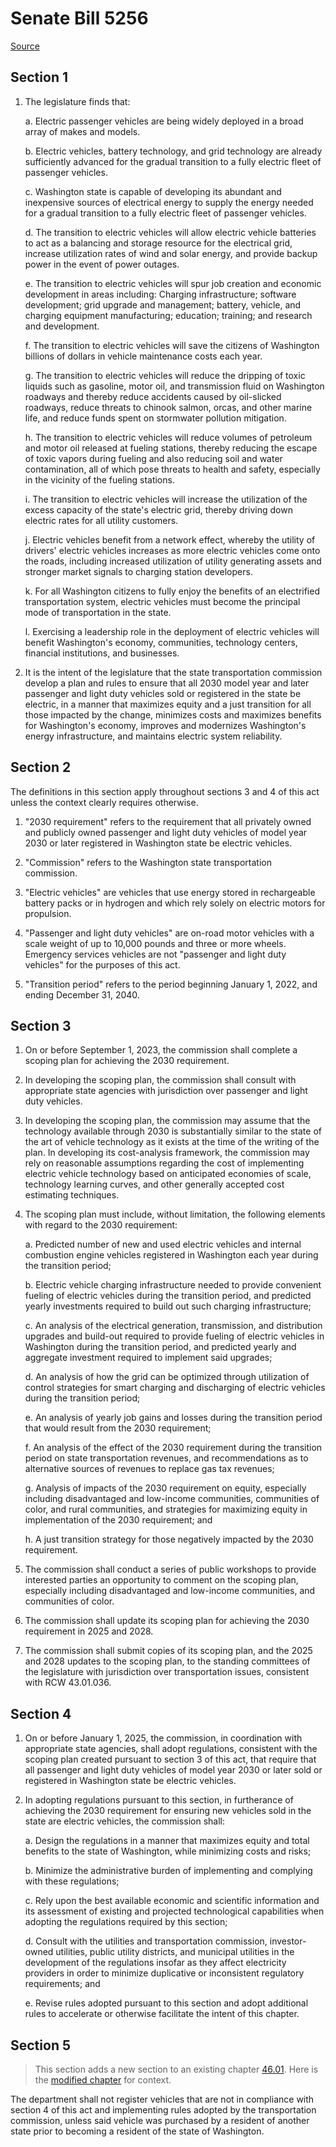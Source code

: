 # Senate Bill 5256

[Source](http://lawfilesext.leg.wa.gov/biennium/2021-22/Xml/Bills/Senate%20Bills/5256.xml)
## Section 1
1. The legislature finds that:

    a. Electric passenger vehicles are being widely deployed in a broad array of makes and models.

    b. Electric vehicles, battery technology, and grid technology are already sufficiently advanced for the gradual transition to a fully electric fleet of passenger vehicles.

    c. Washington state is capable of developing its abundant and inexpensive sources of electrical energy to supply the energy needed for a gradual transition to a fully electric fleet of passenger vehicles.

    d. The transition to electric vehicles will allow electric vehicle batteries to act as a balancing and storage resource for the electrical grid, increase utilization rates of wind and solar energy, and provide backup power in the event of power outages.

    e. The transition to electric vehicles will spur job creation and economic development in areas including: Charging infrastructure; software development; grid upgrade and management; battery, vehicle, and charging equipment manufacturing; education; training; and research and development.

    f. The transition to electric vehicles will save the citizens of Washington billions of dollars in vehicle maintenance costs each year.

    g. The transition to electric vehicles will reduce the dripping of toxic liquids such as gasoline, motor oil, and transmission fluid on Washington roadways and thereby reduce accidents caused by oil-slicked roadways, reduce threats to chinook salmon, orcas, and other marine life, and reduce funds spent on stormwater pollution mitigation.

    h. The transition to electric vehicles will reduce volumes of petroleum and motor oil released at fueling stations, thereby reducing the escape of toxic vapors during fueling and also reducing soil and water contamination, all of which pose threats to health and safety, especially in the vicinity of the fueling stations.

    i. The transition to electric vehicles will increase the utilization of the excess capacity of the state's electric grid, thereby driving down electric rates for all utility customers.

    j. Electric vehicles benefit from a network effect, whereby the utility of drivers' electric vehicles increases as more electric vehicles come onto the roads, including increased utilization of utility generating assets and stronger market signals to charging station developers.

    k. For all Washington citizens to fully enjoy the benefits of an electrified transportation system, electric vehicles must become the principal mode of transportation in the state.

    l. Exercising a leadership role in the deployment of electric vehicles will benefit Washington's economy, communities, technology centers, financial institutions, and businesses.

2. It is the intent of the legislature that the state transportation commission develop a plan and rules to ensure that all 2030 model year and later passenger and light duty vehicles sold or registered in the state be electric, in a manner that maximizes equity and a just transition for all those impacted by the change, minimizes costs and maximizes benefits for Washington's economy, improves and modernizes Washington's energy infrastructure, and maintains electric system reliability.


## Section 2
The definitions in this section apply throughout sections 3 and 4 of this act unless the context clearly requires otherwise.

1. "2030 requirement" refers to the requirement that all privately owned and publicly owned passenger and light duty vehicles of model year 2030 or later registered in Washington state be electric vehicles.

2. "Commission" refers to the Washington state transportation commission.

3. "Electric vehicles" are vehicles that use energy stored in rechargeable battery packs or in hydrogen and which rely solely on electric motors for propulsion.

4. "Passenger and light duty vehicles" are on-road motor vehicles with a scale weight of up to 10,000 pounds and three or more wheels. Emergency services vehicles are not "passenger and light duty vehicles" for the purposes of this act.

5. "Transition period" refers to the period beginning January 1, 2022, and ending December 31, 2040.


## Section 3
1. On or before September 1, 2023, the commission shall complete a scoping plan for achieving the 2030 requirement.

2. In developing the scoping plan, the commission shall consult with appropriate state agencies with jurisdiction over passenger and light duty vehicles.

3. In developing the scoping plan, the commission may assume that the technology available through 2030 is substantially similar to the state of the art of vehicle technology as it exists at the time of the writing of the plan. In developing its cost-analysis framework, the commission may rely on reasonable assumptions regarding the cost of implementing electric vehicle technology based on anticipated economies of scale, technology learning curves, and other generally accepted cost estimating techniques.

4. The scoping plan must include, without limitation, the following elements with regard to the 2030 requirement:

    a. Predicted number of new and used electric vehicles and internal combustion engine vehicles registered in Washington each year during the transition period;

    b. Electric vehicle charging infrastructure needed to provide convenient fueling of electric vehicles during the transition period, and predicted yearly investments required to build out such charging infrastructure;

    c. An analysis of the electrical generation, transmission, and distribution upgrades and build-out required to provide fueling of electric vehicles in Washington during the transition period, and predicted yearly and aggregate investment required to implement said upgrades;

    d. An analysis of how the grid can be optimized through utilization of control strategies for smart charging and discharging of electric vehicles during the transition period;

    e. An analysis of yearly job gains and losses during the transition period that would result from the 2030 requirement;

    f. An analysis of the effect of the 2030 requirement during the transition period on state transportation revenues, and recommendations as to alternative sources of revenues to replace gas tax revenues;

    g. Analysis of impacts of the 2030 requirement on equity, especially including disadvantaged and low-income communities, communities of color, and rural communities, and strategies for maximizing equity in implementation of the 2030 requirement; and

    h. A just transition strategy for those negatively impacted by the 2030 requirement.

5. The commission shall conduct a series of public workshops to provide interested parties an opportunity to comment on the scoping plan, especially including disadvantaged and low-income communities, and communities of color.

6. The commission shall update its scoping plan for achieving the 2030 requirement in 2025 and 2028.

7. The commission shall submit copies of its scoping plan, and the 2025 and 2028 updates to the scoping plan, to the standing committees of the legislature with jurisdiction over transportation issues, consistent with RCW 43.01.036.


## Section 4
1. On or before January 1, 2025, the commission, in coordination with appropriate state agencies, shall adopt regulations, consistent with the scoping plan created pursuant to section 3 of this act, that require that all passenger and light duty vehicles of model year 2030 or later sold or registered in Washington state be electric vehicles.

2. In adopting regulations pursuant to this section, in furtherance of achieving the 2030 requirement for ensuring new vehicles sold in the state are electric vehicles, the commission shall:

    a. Design the regulations in a manner that maximizes equity and total benefits to the state of Washington, while minimizing costs and risks;

    b. Minimize the administrative burden of implementing and complying with these regulations;

    c. Rely upon the best available economic and scientific information and its assessment of existing and projected technological capabilities when adopting the regulations required by this section;

    d. Consult with the utilities and transportation commission, investor-owned utilities, public utility districts, and municipal utilities in the development of the regulations insofar as they affect electricity providers in order to minimize duplicative or inconsistent regulatory requirements; and

    e. Revise rules adopted pursuant to this section and adopt additional rules to accelerate or otherwise facilitate the intent of this chapter.


## Section 5
> This section adds a new section to an existing chapter [46.01](/rcw/46_motor_vehicles/46.01_department_of_licensing.md). Here is the [modified chapter](rcw/46_motor_vehicles/46.01_department_of_licensing.md) for context.

The department shall not register vehicles that are not in compliance with section 4 of this act and implementing rules adopted by the transportation commission, unless said vehicle was purchased by a resident of another state prior to becoming a resident of the state of Washington.

